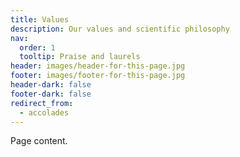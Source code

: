```yaml
---
title: Values
description: Our values and scientific philosophy
nav:
  order: 1
  tooltip: Praise and laurels
header: images/header-for-this-page.jpg
footer: images/footer-for-this-page.jpg
header-dark: false
footer-dark: false
redirect_from:
  - accolades
---
```


Page content.
